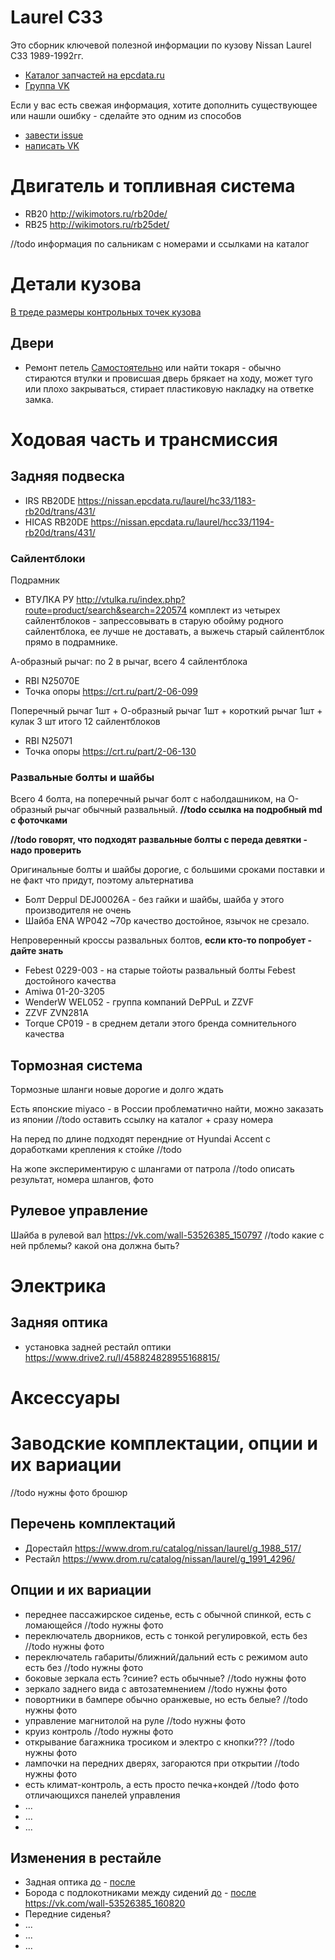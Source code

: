 # Laurel C33
Это сборник ключевой полезной информации по кузову Nissan Laurel C33 1989-1992гг.
 - [Каталог запчастей на epcdata.ru](https://nissan.epcdata.ru/laurel)
 - [Группа VK](https://vk.com/nissan_laurel_c33)

Если у вас есть свежая информация, хотите дополнить существующее или нашли ошибку - сделайте это одним из способов
 - [завести issue](https://github.com/slawwan/nissan/issues/new)
 - [написать VK](https://vk.com/slawwan)

# Двигатель и топливная система
 - RB20 http://wikimotors.ru/rb20de/
 - RB25 http://wikimotors.ru/rb25det/

//todo информация по сальникам с номерами и ссылками на каталог

# Детали кузова

[В треде размеры контрольных точек кузова](https://vk.com/wall-53526385_156892)

## Двери
 - Ремонт петель [Самостоятельно](https://www.drive2.ru/l/5412167/) или найти токаря - обычно стираются втулки и провисшая дверь брякает на ходу, может туго или плохо закрываться, стирает пластиковую накладку на ответке замка.

# Ходовая часть и трансмиссия

## Задняя подвеска
 - IRS RB20DE https://nissan.epcdata.ru/laurel/hc33/1183-rb20d/trans/431/
 - HICAS RB20DE https://nissan.epcdata.ru/laurel/hcc33/1194-rb20d/trans/431/

### Сайлентблоки
Подрамник
 - ВТУЛКА РУ http://vtulka.ru/index.php?route=product/search&search=220574 комплект из четырех сайлентблоков - запрессовывать в старую обойму родного сайлентблока, ее лучше не доставать, а выжечь старый сайлентблок прямо в подрамнике.

А-образный рычаг: по 2 в рычаг, всего 4 сайлентблока
 - RBI N25070E
 - Точка опоры https://crt.ru/part/2-06-099

Поперечный рычаг 1шт + О-образный рычаг 1шт + короткий рычаг 1шт + кулак 3 шт итого 12 сайлентблоков
 - RBI N25071
 - Точка опоры https://crt.ru/part/2-06-130

### Развальные болты и шайбы
Всего 4 болта, на поперечный рычаг болт с наболдашником, на О-образный рычаг обычный развальный. **//todo ссылка на подробный md с фоточками**

**//todo говорят, что подходят развальные болты с переда девятки - надо проверить**

Оригинальные болты и шайбы дорогие, с большими сроками поставки и не факт что придут, поэтому альтернатива
 - Болт Deppul DEJ00026A - без гайки и шайбы, шайба у этого производителя не очень
 - Шайба ENA WP042 ~70р качество достойное, язычок не срезало.

Непроверенный кроссы развальных болтов, **если кто-то попробует - дайте знать**
 - Febest 0229-003 - на старые тойоты развальный болты Febest достойного качества
 - Amiwa 01-20-3205
 - WenderW WEL052 - группа компаний DePPuL и ZZVF
 - ZZVF ZVN281A
 - Torque CP019 - в среднем детали этого бренда сомнительного качества

## Тормозная система
Тормозные шланги новые дорогие и долго ждать

Есть японские miyaco - в России проблематично найти, можно заказать из японии //todo оставить ссылку на каталог + сразу номера

На перед по длине подходят перендние от Hyundai Accent с доработками крепления к стойке //todo

На жопе экспериментирую с шлангами от патрола //todo описать результат, номера шлангов, фото 

## Рулевое управление
Шайба в рулевой вал https://vk.com/wall-53526385_150797 //todo какие с ней прблемы? какой она должна быть?

# Электрика

## Задняя оптика
 - установка задней рестайл оптики https://www.drive2.ru/l/458824828955168815/
 
# Аксессуары

# Заводские комплектации, опции и их вариации
//todo нужны фото брошюр

## Перечень комплектаций
 - Дорестайл https://www.drom.ru/catalog/nissan/laurel/g_1988_517/
 - Рестайл https://www.drom.ru/catalog/nissan/laurel/g_1991_4296/

## Опции и их вариации
 - переднее пассажирское сиденье, есть с обычной спинкой, есть с ломающейся //todo нужны фото
 - переключатель дворников, есть с тонкой регулировкой, есть без //todo нужны фото
 - переключатель габариты/ближний/дальний есть с режимом auto есть без //todo нужны фото
 - боковые зеркала есть ?синие? есть обычные? //todo нужны фото
 - зеркало заднего вида с автозатемнением //todo нужны фото
 - повортники в бампере обычно оранжевые, но есть белые? //todo нужны фото
 - управление магнитолой на руле //todo нужны фото
 - круиз контроль //todo нужны фото
 - открывание багажника тросиком и электро с кнопки??? //todo нужны фото
 - лампочки на передних дверях, загораются при открытии //todo нужны фото
 - есть климат-контроль, а есть просто печка+кондей //todo фото отличающихся панелей управления
 - ...
 - ...
 - ...

## Изменения в рестайле
 - Задная оптика [до]() - [после]()
 - Борода с подлокотниками между сидений [до]() - [после]() https://vk.com/wall-53526385_160820
 - Передние сиденья?
 - ...
 - ...
 - ...

